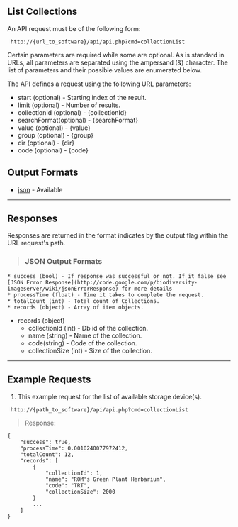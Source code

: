 ## List Collections ##

An API request must be of the following form:

```
 http://{url_to_software}/api/api.php?cmd=collectionList
```

Certain parameters are required while some are optional. As is standard in URLs, all parameters are separated using the ampersand (&) character. The list of parameters and their possible values are enumerated below.

The API defines a request using the following URL parameters:

  * start (optional) - Starting index of the result.
  * limit (optional) - Number of results.
  * collectionId (optional) - {collectionId}
  * searchFormat(optional) - {searchFormat}
  * value (optional) - {value}
  * group (optional) - {group}
  * dir (optional) - {dir}
  * code (optional) - {code}

## Output Formats ##

  * [json](#JSON_Output_Formats.md) - Available


---

## Responses ##

Responses are returned in the format indicates by the output flag within the URL request's path.

> ### JSON Output Formats ###
    * success (bool) - If response was successful or not. If it false see [JSON Error Response](http://code.google.com/p/biodiversity-imageserver/wiki/jsonErrorResponse) for more details
    * processTime (float) - Time it takes to complete the request.
    * totalCount (int) - Total count of Collections.
    * records (object) - Array of item objects.

  * records (object)
    * collectionId (int) - Db id of the collection.
    * name (string) - Name of the collection.
    * code(string) - Code of the collection.
    * collectionSize (int) - Size of the collection.


---

## Example Requests ##

1. This example request for the list of available storage device(s).

```
 http://{path_to_software}/api/api.php?cmd=collectionList
```

> Response:
```
{
    "success": true,
    "processTime": 0.0010240077972412,
    "totalCount": 12,
    "records": [
        {
            "collectionId": 1,
            "name": "ROM's Green Plant Herbarium",
            "code": "TRT",
            "collectionSize": 2000
        }
        ...
    ]
}
```